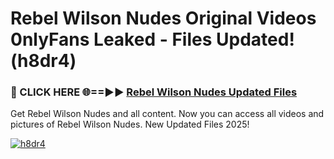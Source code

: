 # Rebel Wilson Nudes Original Videos 0nlyFans Leaked - Files Updated! (h8dr4)

<h3>🔴 CLICK HERE 🌐==►► <a href="https://tinyurl.com/4mcuefdz" rel="nofollow">Rebel Wilson Nudes Updated Files</a></h3>

Get Rebel Wilson Nudes and all content. Now you can access all videos and pictures of Rebel Wilson Nudes. New Updated Files 2025!

[![h8dr4](https://i.imgur.com/StAQSOY.gif)](https://tinyurl.com/4mcuefdz)
